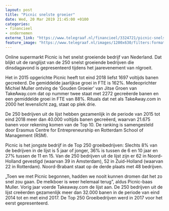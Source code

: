 ```yaml
---
layout: post
title: "Picnic snelste groeier"
date: Wed, 20 Mar 2019 21:45:00 +0100
categories: 
- financieel 
- ondernemen 
externe_link: "https://www.telegraaf.nl/financieel/3324721/picnic-snelste-groeier"
feature_image: "https://www.telegraaf.nl/images/1200x630/filters:format(jpeg):quality(80)/cdn-kiosk-api.telegraaf.nl/e4bb111e-4b40-11e9-8b93-0217670beecd.jpg"
---
```


<p class="intro">Online supermarkt Picnic is het snelst groeiende bedrijf van Nederland. Dat blijkt uit de ranglijst van de 250 snelst groeiende bedrijven die dinsdagavond is gepresenteerd tijdens het jaarevenement van nlgroeit.</p> <p>Het in 2015 opgerichte Picnic heeft tot eind 2018 liefst 1697 voltijds banen gecreëerd. De gemiddelde jaarlijkse groei in FTE is 162%. Medeoprichter Michiel Muller ontving de ‘Gouden Groeier’ van Jitse Groen van TakeAway.com dat op nummer twee staat met 2272 gecreëerde banen en een gemiddelde groei in FTE van 88%. Rituals dat net als TakeAway.com in 2000 het levenslicht zag, staat op plek drie.</p><p>De 250 bedrijven uit de lijst hebben gezamenlijk in de periode van 2015 tot eind 2018 meer dan 40.000 voltijds banen gecreëerd, waarvan 21.675 banen voor rekening komen van de Top 10. De ranking is samengesteld door Erasmus Centre for Entrepreneurship en Rotterdam School of Management (RSM).</p><p>Picnic is het jongste bedrijf in de Top 250 groeibedrijven: Slechts 8% van de bedrijven in de lijst is 5 jaar of jonger, 36% is tussen de 6 en 10 jaar en 27% tussen de 11 en 15. Van de 250 bedrijven uit de lijst zijn er 62 in Noord-Holland gevestigd (waarvan 39 in Amsterdam), 52 in Zuid-Holland (waarvan 22 in Rotterdam). Noord-Brabant staat op de derde plaats met 48 bedrijven.</p><p>„Toen we met Picnic begonnen, hadden we nooit kunnen dromen dat het zo snel zou gaan. De melkboer is weer helemaal terug”, aldus Picnic-baas Muller. Vorig jaar voerde Takeaway.com de lijst aan. De 250 bedrijven uit de lijst creëerden gezamenlijk meer dan 32.000 banen in de periode van eind 2014 tot en met eind 2017. De Top 250 Groeibedrijven werd in 2017 voor het eerst gepresenteerd.</p>
